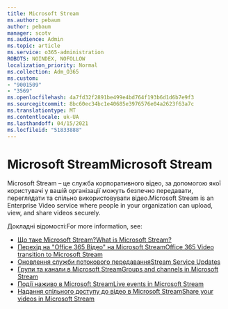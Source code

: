 ```yaml
---
title: Microsoft Stream
ms.author: pebaum
author: pebaum
manager: scotv
ms.audience: Admin
ms.topic: article
ms.service: o365-administration
ROBOTS: NOINDEX, NOFOLLOW
localization_priority: Normal
ms.collection: Adm_O365
ms.custom:
- "9001509"
- "3569"
ms.openlocfilehash: 4a7fd32f2891be499e4bd764f193b6d1d6b7e9f3
ms.sourcegitcommit: 8bc60ec34bc1e40685e3976576e04a2623f63a7c
ms.translationtype: MT
ms.contentlocale: uk-UA
ms.lasthandoff: 04/15/2021
ms.locfileid: "51833888"
---
```

# <a name="microsoft-stream"></a><span data-ttu-id="67960-102">Microsoft Stream</span><span class="sxs-lookup"><span data-stu-id="67960-102">Microsoft Stream</span></span>

<span data-ttu-id="67960-103">Microsoft Stream – це служба корпоративного відео, за допомогою якої користувачі у вашій організації можуть безпечно передавати, переглядати та спільно використовувати відео.</span><span class="sxs-lookup"><span data-stu-id="67960-103">Microsoft Stream is an Enterprise Video service where people in your organization can upload, view, and share videos securely.</span></span> 

<span data-ttu-id="67960-104">Докладні відомості:</span><span class="sxs-lookup"><span data-stu-id="67960-104">For more information, see:</span></span>

- [<span data-ttu-id="67960-105">Що таке Microsoft Stream?</span><span class="sxs-lookup"><span data-stu-id="67960-105">What is Microsoft Stream?</span></span>](https://docs.microsoft.com/stream/overview)
- [<span data-ttu-id="67960-106">Перехід на "Office 365 Відео" на Microsoft Stream</span><span class="sxs-lookup"><span data-stu-id="67960-106">Office 365 Video transition to Microsoft Stream</span></span>](https://docs.microsoft.com/stream/migrate-from-office-365)
- [<span data-ttu-id="67960-107">Оновлення служби потокового передавання</span><span class="sxs-lookup"><span data-stu-id="67960-107">Stream Service Updates</span></span>](https://techcommunity.microsoft.com/t5/microsoft-stream-service-updates/bd-p/StreamAnnouncements)
- [<span data-ttu-id="67960-108">Групи та канали в Microsoft Stream</span><span class="sxs-lookup"><span data-stu-id="67960-108">Groups and channels in Microsoft Stream</span></span>](https://docs.microsoft.com/stream/groups-channels-organization)
- [<span data-ttu-id="67960-109">Події наживо в Microsoft Stream</span><span class="sxs-lookup"><span data-stu-id="67960-109">Live events in Microsoft Stream</span></span>](https://docs.microsoft.com/stream/live-event-overview)
- [<span data-ttu-id="67960-110">Надання спільного доступу до відео в Microsoft Stream</span><span class="sxs-lookup"><span data-stu-id="67960-110">Share your videos in Microsoft Stream</span></span>](https://docs.microsoft.com/stream/portal-share-video)
